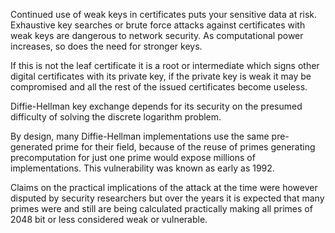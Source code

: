 Continued use of weak keys in certificates puts your sensitive data at risk. Exhaustive key searches or brute force attacks against certificates with weak keys are dangerous to network security.
As computational power increases, so does the need for stronger keys.

If this is not the leaf certificate it is a root or intermediate which signs other digital certificates with its private key, if the private key is weak it may be compromised and all the rest of the issued certificates become useless.

Diffie-Hellman key exchange depends for its security on the presumed difficulty of solving the discrete logarithm problem.

By design, many Diffie-Hellman implementations use the same pre-generated prime for their field, because of the reuse of primes generating precomputation for just one prime would expose millions of implementations. This vulnerability was known as early as 1992.

Claims on the practical implications of the attack at the time were however disputed by security researchers but over the years it is expected that many primes were and still are being calculated practically making all primes of 2048 bit or less considered weak or vulnerable.